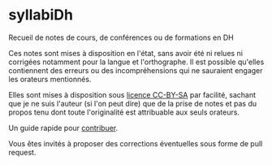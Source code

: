 syllabiDh
=========

Recueil de notes de cours, de conférences ou de formations en DH

Ces notes sont mises à disposition en l'état, sans avoir été ni relues ni corrigées notamment pour la langue et l'orthographe. Il est possible qu'elles contiennent des erreurs ou des incompréhensions qui ne sauraient engager les orateurs mentionnés.

Elles sont mises à disposition sous [licence CC-BY-SA](LICENCE.md) par facilité, sachant que je ne suis l'auteur (si l'on peut dire) que de la prise de notes et pas du propos tenu dont toute l'originalité est attribuable aux seuls orateurs.

Un guide rapide pour [contribuer](https://github.com/publicarchitectura/syllabiDh/blob/master/CONTRIBUTE.md).

Vous êtes invités à proposer des corrections éventuelles sous forme de pull request.

